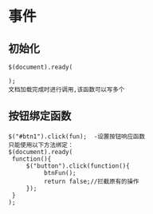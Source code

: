# 事件

## 初始化

```
$(document).ready(

);
文档加载完成时进行调用,该函数可以写多个
```


## 按钮绑定函数

```
$("#btn1").click(fun);  -设置按钮响应函数
只能使用以下方法绑定：
$(document).ready(
 function(){
     $("button").click(function(){
          btnFun();
          return false;//拦截原有的操作
     });
 }
);
```





